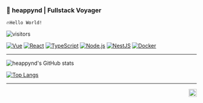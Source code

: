 ### 🚀 **heappynd** | Fullstack Voyager

`🔥Hello World!`  

![visitors](https://visitor-badge.glitch.me/badge?page_id=heappynd.heappynd)

[![Vue](https://img.shields.io/badge/-Vue-4FC08D?logo=vue.js&logoColor=white)](https://vuejs.org/)
[![React](https://img.shields.io/badge/-React-61DAFB?logo=react&logoColor=black)](https://react.dev/)
[![TypeScript](https://img.shields.io/badge/-TypeScript-3178C6?logo=typescript&logoColor=white)](https://www.typescriptlang.org/)
[![Node.js](https://img.shields.io/badge/-Node.js-339933?logo=node.js&logoColor=white)](https://nodejs.org/)
[![NestJS](https://img.shields.io/badge/-NestJS-E0234E?logo=nestjs&logoColor=white)](https://nestjs.com/)
[![Docker](https://img.shields.io/badge/Docker-2496ED?logo=docker&logoColor=white)](https://www.docker.com/)

---

![heappynd's GitHub stats](https://github-readme-stats.vercel.app/api?username=heappynd&count_private=true)

[![Top Langs](https://github-readme-stats.vercel.app/api/top-langs/?username=heappynd)](https://github.com/anuraghazra/github-readme-stats)

---

<a href="https://twitter.com/heappynd">
  <img align="right" alt="heappynd | Twitter" width="21px" src="https://raw.githubusercontent.com/anuraghazra/anuraghazra/master/assets/twitter.svg" />
</a>
